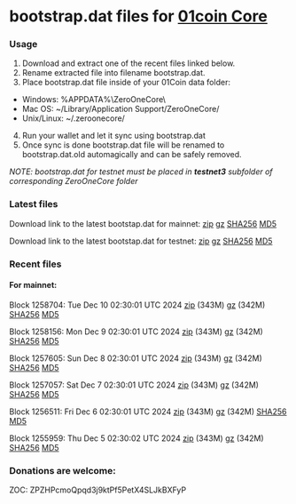 # bootstrap.dat files for [01coin Core](https://01coin.io)

### Usage

1. Download and extract one of the recent files linked below.
2. Rename extracted file into filename bootstrap.dat.
3. Place bootstrap.dat file inside of your 01Coin data folder:
 - Windows: %APPDATA%\ZeroOneCore\
 - Mac OS: ~/Library/Application Support/ZeroOneCore/
 - Unix/Linux: ~/.zeroonecore/
4. Run your wallet and let it sync using bootstrap.dat
5. Once sync is done bootstrap.dat file will be renamed to bootstrap.dat.old automagically and can be safely removed.

_NOTE: bootstrap.dat for testnet must be placed in **testnet3** subfolder of corresponding ZeroOneCore folder_

### Latest files
Download link to the latest bootstap.dat for mainnet: [zip](https://files.01coin.io/mainnet/bootstrap.dat.zip) [gz](https://files.01coin.io/mainnet/bootstrap.dat.tar.gz) [SHA256](https://files.01coin.io/mainnet/sha256.txt) [MD5](https://files.01coin.io/mainnet/md5.txt)

Download link to the latest bootstap.dat for testnet: [zip](https://files.01coin.io/testnet/bootstrap.dat.zip) [gz](https://files.01coin.io/testnet/bootstrap.dat.tar.gz) [SHA256](https://files.01coin.io/testnet/sha256.txt) [MD5](https://files.01coin.io/testnet/md5.txt)

### Recent files

#### For mainnet:

Block 1258704: Tue Dec 10 02:30:01 UTC 2024 [zip](https://files.01coin.io/mainnet/2024-12-10/bootstrap.dat.zip) (343M) [gz](https://files.01coin.io/mainnet/2024-12-10/bootstrap.dat.tar.gz) (342M) [SHA256](https://files.01coin.io/mainnet/2024-12-10/sha256.txt) [MD5](https://files.01coin.io/mainnet/2024-12-10/md5.txt)

Block 1258156: Mon Dec  9 02:30:01 UTC 2024 [zip](https://files.01coin.io/mainnet/2024-12-09/bootstrap.dat.zip) (343M) [gz](https://files.01coin.io/mainnet/2024-12-09/bootstrap.dat.tar.gz) (342M) [SHA256](https://files.01coin.io/mainnet/2024-12-09/sha256.txt) [MD5](https://files.01coin.io/mainnet/2024-12-09/md5.txt)

Block 1257605: Sun Dec  8 02:30:01 UTC 2024 [zip](https://files.01coin.io/mainnet/2024-12-08/bootstrap.dat.zip) (343M) [gz](https://files.01coin.io/mainnet/2024-12-08/bootstrap.dat.tar.gz) (342M) [SHA256](https://files.01coin.io/mainnet/2024-12-08/sha256.txt) [MD5](https://files.01coin.io/mainnet/2024-12-08/md5.txt)

Block 1257057: Sat Dec  7 02:30:01 UTC 2024 [zip](https://files.01coin.io/mainnet/2024-12-07/bootstrap.dat.zip) (343M) [gz](https://files.01coin.io/mainnet/2024-12-07/bootstrap.dat.tar.gz) (342M) [SHA256](https://files.01coin.io/mainnet/2024-12-07/sha256.txt) [MD5](https://files.01coin.io/mainnet/2024-12-07/md5.txt)

Block 1256511: Fri Dec  6 02:30:01 UTC 2024 [zip](https://files.01coin.io/mainnet/2024-12-06/bootstrap.dat.zip) (343M) [gz](https://files.01coin.io/mainnet/2024-12-06/bootstrap.dat.tar.gz) (342M) [SHA256](https://files.01coin.io/mainnet/2024-12-06/sha256.txt) [MD5](https://files.01coin.io/mainnet/2024-12-06/md5.txt)

Block 1255959: Thu Dec  5 02:30:02 UTC 2024 [zip](https://files.01coin.io/mainnet/2024-12-05/bootstrap.dat.zip) (343M) [gz](https://files.01coin.io/mainnet/2024-12-05/bootstrap.dat.tar.gz) (342M) [SHA256](https://files.01coin.io/mainnet/2024-12-05/sha256.txt) [MD5](https://files.01coin.io/mainnet/2024-12-05/md5.txt)


### Donations are welcome:

ZOC: ZPZHPcmoQpqd3j9ktPf5PetX4SLJkBXFyP
